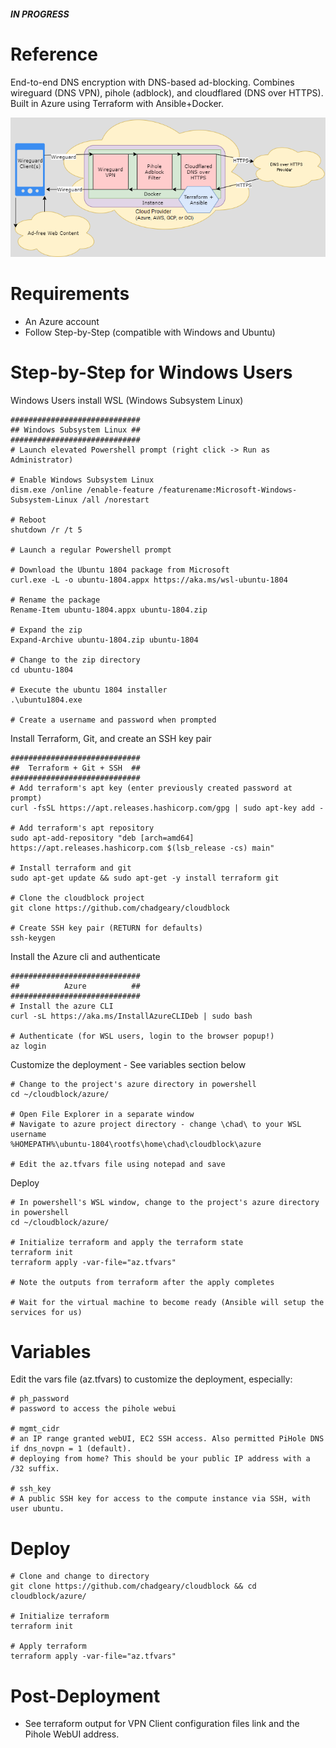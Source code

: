 ##### IN PROGRESS #####

# Reference
End-to-end DNS encryption with DNS-based ad-blocking. Combines wireguard (DNS VPN), pihole (adblock), and cloudflared (DNS over HTTPS). Built in Azure using Terraform with Ansible+Docker.

![Diagram](../diagram.png)

# Requirements
- An Azure account
- Follow Step-by-Step (compatible with Windows and Ubuntu)

# Step-by-Step for Windows Users
Windows Users install WSL (Windows Subsystem Linux)
```
#############################
## Windows Subsystem Linux ##
#############################
# Launch elevated Powershell prompt (right click -> Run as Administrator)
 
# Enable Windows Subsystem Linux
dism.exe /online /enable-feature /featurename:Microsoft-Windows-Subsystem-Linux /all /norestart
 
# Reboot
shutdown /r /t 5
 
# Launch a regular Powershell prompt
 
# Download the Ubuntu 1804 package from Microsoft
curl.exe -L -o ubuntu-1804.appx https://aka.ms/wsl-ubuntu-1804
 
# Rename the package
Rename-Item ubuntu-1804.appx ubuntu-1804.zip
 
# Expand the zip
Expand-Archive ubuntu-1804.zip ubuntu-1804
 
# Change to the zip directory
cd ubuntu-1804
 
# Execute the ubuntu 1804 installer
.\ubuntu1804.exe
 
# Create a username and password when prompted
```

Install Terraform, Git, and create an SSH key pair
```
#############################
##  Terraform + Git + SSH  ##
#############################
# Add terraform's apt key (enter previously created password at prompt)
curl -fsSL https://apt.releases.hashicorp.com/gpg | sudo apt-key add -
 
# Add terraform's apt repository
sudo apt-add-repository "deb [arch=amd64] https://apt.releases.hashicorp.com $(lsb_release -cs) main"
 
# Install terraform and git
sudo apt-get update && sudo apt-get -y install terraform git
 
# Clone the cloudblock project
git clone https://github.com/chadgeary/cloudblock

# Create SSH key pair (RETURN for defaults)
ssh-keygen
```

Install the Azure cli and authenticate
```
#############################
##          Azure          ##
#############################
# Install the azure CLI
curl -sL https://aka.ms/InstallAzureCLIDeb | sudo bash

# Authenticate (for WSL users, login to the browser popup!)
az login
```

Customize the deployment - See variables section below
```
# Change to the project's azure directory in powershell
cd ~/cloudblock/azure/

# Open File Explorer in a separate window
# Navigate to azure project directory - change \chad\ to your WSL username
%HOMEPATH%\ubuntu-1804\rootfs\home\chad\cloudblock\azure

# Edit the az.tfvars file using notepad and save
```

Deploy
```
# In powershell's WSL window, change to the project's azure directory in powershell
cd ~/cloudblock/azure/

# Initialize terraform and apply the terraform state
terraform init
terraform apply -var-file="az.tfvars"

# Note the outputs from terraform after the apply completes

# Wait for the virtual machine to become ready (Ansible will setup the services for us)
```

# Variables
Edit the vars file (az.tfvars) to customize the deployment, especially:

```
# ph_password
# password to access the pihole webui

# mgmt_cidr
# an IP range granted webUI, EC2 SSH access. Also permitted PiHole DNS if dns_novpn = 1 (default).
# deploying from home? This should be your public IP address with a /32 suffix. 

# ssh_key
# A public SSH key for access to the compute instance via SSH, with user ubuntu.
```

# Deploy
```
# Clone and change to directory
git clone https://github.com/chadgeary/cloudblock && cd cloudblock/azure/

# Initialize terraform
terraform init

# Apply terraform
terraform apply -var-file="az.tfvars"
```

# Post-Deployment
- See terraform output for VPN Client configuration files link and the Pihole WebUI address.
